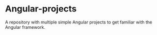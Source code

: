 # Angular-projects
A repository with multiple simple Angular projects to get familiar with the Angular framework.
